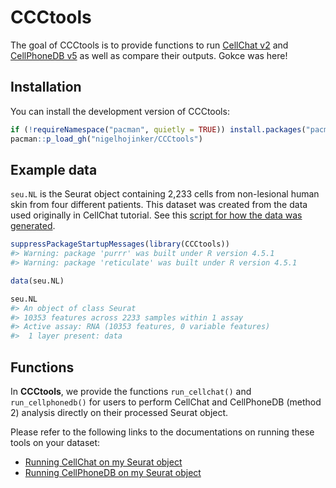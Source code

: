 
<!-- README.md is generated from README.Rmd. Please edit that file -->

# CCCtools

<!-- badges: start -->

<!-- badges: end -->

The goal of CCCtools is to provide functions to run [CellChat
v2](https://github.com/jinworks/CellChat) and [CellPhoneDB
v5](https://github.com/ventolab/CellphoneDB/tree/master) as well as
compare their outputs. Gokce was here!

## Installation

You can install the development version of CCCtools:

``` r
if (!requireNamespace("pacman", quietly = TRUE)) install.packages("pacman")
pacman::p_load_gh("nigelhojinker/CCCtools")
```

## Example data

`seu.NL` is the Seurat object containing 2,233 cells from non-lesional
human skin from four different patients. This dataset was created from
the data used originally in CellChat tutorial. See this [script for how
the data was generated](data-raw/demo_data.md).

``` r
suppressPackageStartupMessages(library(CCCtools)) 
#> Warning: package 'purrr' was built under R version 4.5.1
#> Warning: package 'reticulate' was built under R version 4.5.1

data(seu.NL)

seu.NL
#> An object of class Seurat 
#> 10353 features across 2233 samples within 1 assay 
#> Active assay: RNA (10353 features, 0 variable features)
#>  1 layer present: data
```

## Functions

In **CCCtools**, we provide the functions `run_cellchat()` and
`run_cellphonedb()` for users to perform CellChat and CellPhoneDB
(method 2) analysis directly on their processed Seurat object.

Please refer to the following links to the documentations on running
these tools on your dataset:

- [Running CellChat on my Seurat
  object](https://github.com/nigelhojinker/CCCtools/blob/main/data-raw/Run_CellChat.md)
- [Running CellPhoneDB on my Seurat
  object](https://github.com/nigelhojinker/CCCtools/blob/main/data-raw/Run_CellPhoneDB.md)
